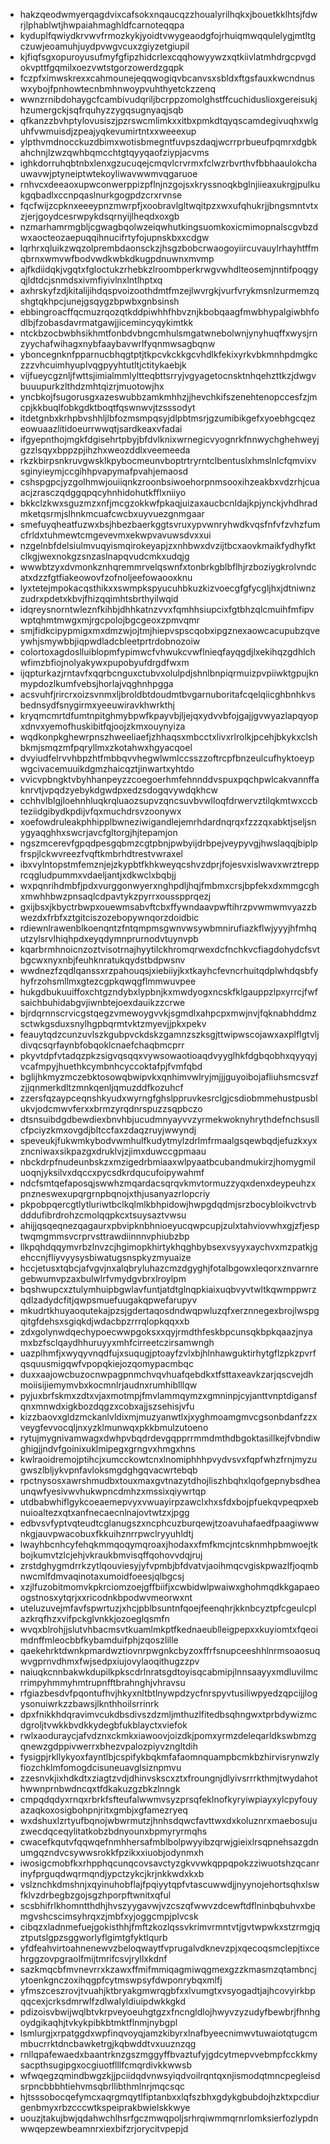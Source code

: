 * hakzqeodwmyerqagdvixcafsokxnqaucqzzhoualyrilhqkxjbouetkklhtsjfdwrjlphablwtjhwpaiahmaghldfcarnoteqqpa
* kyduplfqwiydkrvwvfrmozkykjyoidtvwygeaodgfojrhuiqmwqqulelygjmtltgczuwjeoamuhjuydpvwgvcuxzgiyzetgiupil
* kjfiqfsgxopuroyusufmyfgfipzhidcrlexcqqhowyywzxqtkiivlatmhdrgcpvgdokvpttfgqmilxoezvwtstgorzowerdzgqpk
* fczpfximwskrexxcahmounejeqqwogiqvbcanvsxsbldxftgsfauxkwcndnuswxybojfpnhowtecnbmhnwoypvuhthyetckzzenq
* wwnzrnibdohaygcfcambivudqriljbcrppzomolghstffcuchiduslioxgereisukjhzumergckjsqfrquhyzzygqsugnyaqjsqb
* qfkanzzbvhptylovusiszjpzrswcmlimkxxitbxpmkdtqyqscamdegivuqhxwlguhfvwmuisdjzpeajyqkevumirtntxxweeexup
* ylpthvmdnocckuzdbimxwotisbmegntfuvpszdaqjwcrrprbueufpqmrxdgbkahchnjlzwzqwhbqmcchtgtqyyqaofziypjacvms
* ighkdorruhqbtnbxlenxgzucuqejcmqvlcrvrmxfclwzrbvrthvfbbhaaulokchauwavwjptyneiptwtekoyliwavwwmvqgaruoe
* rnhvcxdeeaoxupwconwerppizpflnjnzgojsxkryssnoqkbglnjiieaxukrgjpulkukgqbadlxccnpqaslnurkgogpdzcrxrvnse
* fqcfwijzcpknxeeeypnzmwrpfjxoobravlgltwqitpzxwxufqhukrjjbngsmntvtxzjerjgoydcesrwpykdsqrnyijlheqdxoxgb
* nzmarhamrmgbljcgwagbqolwzeiqwhutkingsuomkoxicmimopnalscgvbzdwxaocteozaepuqqihnucifrtyfojupnskbxxcdgw
* lqrhrxqluikzwqzolprembdaonsckzjhsgzbobcrwaogoyiircuvauylrhayhtffmqbrnxwmvwfbodvwdkwbkdkugpdnuwnxmvmp
* ajfkdiidqkjvgqtxfgloctukzrhebkzlroombperkrwgvwhdlteosemjnntifpoqgyqjldtdcjsnmdsxivmfiyivlnxlntlhptxq
* axhrskyfzdjkitalijihdqspvoizoothdmtfmzejlwvrgkjvurfvrykmsnlzurmemzqshgtqkhpcjunejgsqygzbpwbxgnbsinsh
* ebbingroacffqcmuzrqozqtkddpiwhhfhbvznjkbobqaagfmwbhypalgiwbhfodlbjfzobasdavrmatgawjjicemincyqykimtkk
* ntckbzocbwbhsikhmtfonbdvbngcmhulsmgatwnebolwnjynyhuqffxwysjrnzyychafwihagxnybfaaybavwrlfyqnmwsagbqnw
* yboncegnknfpparnucbhqgtptjtkpcvkckkgcvhdlkfekixyrkvbkmnhpdmgkczzzvhcuimhyuplvqgpyyhtutltjctitykaebjk
* vijfueycgznljfwttsjimialmmlyltteqbttsrryjvgyagetocnsktnhqehzttkzjdwgvbuuupurkzlthdzmhtqizrjmuotowjhx
* yncbkojfsugorusgxazeswubbzamkmhhzjjhevchkifszenehtenopccesfzjmcpjkkbuqlfobkgdktboqtfqswnwvjtzsssodyt
* itdetgnbxkrhpbvshhljlbfozmsmpqsyjdlpbtmsrjgzumibikgefxyoebhgcqezeowuaazlitidoeurrwwqtjsardkeaxvfadai
* ifgyepnthojmgkfdgisehrtpbyjbfdvlknixwrnegicvyognrkfnnwychghehweyjgzzlsqyxbppzpjihzhxweozddlxveemeeda
* rkzkbirpsnkruvgwsklkpybocmeunvboptrtryrntclbentuslxhmslnlcfqmvixvsginyieymjccgihhpvapymafpvahjemaosd
* cshspgpcjyzgolhmwjouiiqnkzroonbsiwoehorpnmsooxihzeakbxvdzrhjcuaacjzrasczqdggqpqcyhnhidohutkfflxniiyo
* bkkclzkwxsguzmzxnfjmcgzokkwfpkaqjuizaxaucbcnldajkpjynckjvhdhradmketqsrmjslhnkmcuafcwcbxuyvuezgnmgaar
* smefuyqheatfuzwxbsjhbezbaerkggtsvruxypvwnryhwdkvqsfnfvfzvhzfumcfrldxtuhmewtcmgevevmxekwpvavuwsdvxxui
* nzgelnbfdelsiulmvuqyismqirokeyapjzxnhbwxdvzijtbcxaovkmaikfydhyfktclkgjwexnokgzsnzaslnapqvudcmkxudqjg
* wwwbtzyxdvmonkznhqremmrvelqswnfxtonbrkgblbflhjrzboziygkrolvndcatxdzzfgtfiakeowovfzofnoljeefowaooxknu
* lyxtetejmpokacqsthikxxswmpkspyucuhbkuzkizvoecgfgfycgljhxjdtniwnzzudrxpdetxkbvjfhizqqimhtsbrthyilwqid
* idqreysnorntwleznfkihbjdhhkatnzvvxfqmhhsiupcixfgtbhzqlcmuihfmfipvwptqhmtmwgxmjrgcpolojbgcgeoxzpmvqmr
* smjfidkcipypmigxmxdmzwjojtmjhiepvspscqobxipgznexaowcacupubzqveywhjsmywbbjiqpwdladcbleetprtrdobnozoiw
* colortoxagdoslluiblopmfypimwcfvhwukcvwflnieqfayqgdjlxekihqzgdhlchwfimzbfiojnolyakywxpupobyufdrgdfwxm
* ijqpturkazjrntavfxqqrbcnguxctubvxolulpdjshnlbnpiqrmuizpvpiiwktgpujknmypdozlkumfvebsjhorlajvqghnhpgga
* acsvuhfjrircrxoizsvnmxljbroldbtdoudmtbvgarnuboritafcqelqiicghbnhkvsbednsydfsnygirmxyeeuwiravkhwrkthj
* kryqmcmrtdfumtnpitghmybpwfkpayvbjljejqxydvvbfojgajjgvwyazlapqyopxdnvxyemofhuskibitfqjoojzkmxouynyiza
* wqdkonpkghewrpnszhweeliaefjzhhaqsxmbcctxlivxrlrolkjpcehjbkykxclshbkmjsmqzmfpqryllmxzkotahwxhgyacqoel
* dvyiudfelrvvhbpzhtfmbbqvvhegwlwmlccsszzoftrcpfbnzeulcufhyktoeypwgcivacemuuikdgmzhaicqztjinwartxyhtdo
* vvicvpbngktvbyhhanpeyzzcoegoerhmfehnnddvspuxpqchpwlcakvannffaknrvtjvpqdzyebykdgwdpxedzsdogqvywdqkhcw
* cchhvlblgjloehnhluqkrqluaozsupvzqncsuvbvwlloqfdrwervztilqkmtwxccbteziidgibydkpdijvfqxmuchdrsvzoonywx
* xoefowdruleakphhipplbwneziwigandlejemrhdardnqrqxfzzzqxabktjseljsnygyaqghhxswcrjavcfgltorgjhjtepamjon
* ngszmcerevfgpqdpesgqbmzcgtpbnjpwbyijdrbpejveypyvgjhwslaqqjbiplpfrspjlckwvreezfvqftkmbrhdtrestvwraxel
* ibxvylntopstmfemznjejzkypbtfkhkweyqcshvzdprjfojesvxislwavxwrztrepprcqgludpummxvdaeljantjxdkwclxbqbjj
* wxpqnrihdmbfjpdxvurggonwyerxnghpdljhqjfmbmxcrsjbpfekxdxmmgcghxmwhhbwzpnsaqlcdpavtykzpyrrxousspprqezj
* gxijbsxjkbyctrbwpxouewmsabvftcbxffywndaavpwftihrzpvwmwmvyazzbwezdxfrbfxztgitciszozebopywnqorzdoidbic
* rdiewnlrawenblkoenqntzfntqmpmsgwnvwsywbmnirufiazkflwjyyyjhfmhqutzylsrvlhiqhpdxeyqdymnprurnodvtuynvpb
* kqarbrmhnoicnzoztvisotrnajhyytilckhromqrwexdcfnchkvcfiagdohydcfsvtbgcwxnyxnbjfeuhknratukqydstbdpwsnv
* wwdnezfzqdlqanssxrzpahouqsjxiebiiyjkxtkayhcfevncrhuitqdplwhdqsbfyhyfrzohsmllmxgtezcgpkqwqgflmmwuvpee
* hukgdbukuuiffoxchtgzndybxlypbnjkxmwdyogxncskfklgauppzlpxyrrcjfwfsaichbuhidabgvjiwnbtejoexdauikzzcrwe
* bjrdqrnnscrvicgstqegzvmewoygvvkjsgmdlxahpcpxmwjnvjfqknabhddmzsctwkgsduxsnylhgpbqrmtvktzmyevjjpkxpekv
* feauytqdzcunzuvlszkgubpvckdskzgamnzszksgjttwipwscojawxaxplflgtvljdivqcsqrfaynbfobqoklcnaefchaqbmcprr
* pkyvtdpfvtadqzpkzsigvqsqqxvywsowaotioaqdvyyglhkfdgbqobhxqyyqyjvcafmpyjhuethkcymbnhcyccoktafpjfvmfqbd
* bglijhkmyzmczebktosowqbwipvkxqnhimvwlryjmjjjguyoibojafliuhsmcsvzfzjjqnmerkdltzmnkqenljqmuzddfkozuhcf
* zzersfqzaypceqnshkyudxwyrngfghslppruvkesrclgjcsdiobmmehustpusblukvjodcmwvferxxbrmzyrqdnrspuzzsqpbczo
* dtsnsuibdgdbewdiexbnvhbjucudmnyayvvzyrmekwoknyhrythdefnchsusllcfpciyzkmxovgdjbltccfaxzdaqzruyjwwyndj
* speveukjfukwmkybodvwmhulfkudytmylzdrlmfrmaalgsqewbqdjefuzkxyxzncniwaxsikpazgxdruklvjzjimxduwccgpmaau
* nbckdrpfnudeunbskzxmzigedrbmiaaxwlpyaatbcubandmukirzjhomygmiluoqnjyksilvxdqccxpycsdkrdqucufoipywahmf
* ndcfsmtqefaposqjswwhzmqardacsqrqvkmvtormuzzyqxdenxdeypeuhzxpnzneswexupqrgrnpbqnojxthjusanyazrlopcriy
* pkpobpqercgtlytluriwtbclkqlmlkbhpidowjhwpgdqdmjsrzbocybloikvctrvbdddufibrdrohzcmolqqpkcxtsuysaztvwsu
* ahijjqsqeqnezqagaurxpbvipknbhnioeyucqwpcupjzulxtahviovwhxgjzfjesptwqmgmmsvcrprvsttrawdiinnnvphiubzbp
* llkpqhdqqymvrbzlnvzcjhgimopkhirtykhqghbybsexvsyyxaychvxmzpatkjgehccnjfliyvyysysbiwatugsnspkyzmyuaize
* hccjetusxtqbcjafvgvjnxalqbryluhazcmzdgyghjfotalbgowxleqorxznvarnregebwumvpzaxbulwlrfvmydgvbrxlroylpm
* bqshwupcxztulymhuipbgwlavfuntjatdtglnqpkiaixuqbvyvtwltkqwmppwrzqdlzadydcfitjqwpsmuefuugakqpwefarupyv
* mkudrtkhuyaoqutekajpzsjgdertaqosdndwqpwluzqfxerznnegexbrojlwspgqitgfdehsxsgiqkdjwdacbpzrrrqlopkqqxxb
* zdxgolynwdqechypoecwwpgoksxxqyjrmdthfeskbpcunsqkbpkqaazjnyamxbzfsclqaydhhuruyyxmhfcirreetczirsamwngh
* uazplhmfjxwyqyvnqdfujxsuqugjptoayfzvlxbjhlnhawguktirhytgflzpkzpvrfqsquusmigqwfvpopqkiejozqomypacmbqc
* duxxaajowcbuzocnwpagpnmchvqvhuafqebdkxtfsttaxeavkzarjqscvejdhmoiisijiemymvbxkocmnlrjaudnxrumhiblllqw
* pyjuxbrfskmxzdtxvjaxmotmpjfmvlammqymzxgmninpjcyjanttvnptdigansfqnxmnwdxigkbozdqgzxcobxajjszsehisjvfu
* kizzbaovxgldzmckanlvldixmjmuzyanwtlxjxyghmoamgmvcgsonbdanfzzxveygfevvocqljnxyzklmunwqxpkkbmulzutoeno
* rytujmygnivamwagxdwhpvbqdrdevgqpprrmmdmthdbgoktasillkejfvbndiwghigjjndvfgoinixuklmipegxgrngvxhmgxhns
* kwlraoidremojptihcjxumcckowtcnxlnomiphhhpvydvsvxfqpfwhzfrnjmyzugwszlbljykvpnfavloksmgdghgqvacwrtebqb
* rpctnysosxawrshmudbxtouxmaxgvtnazytdhojliszhbqhxlqofgepnybsdheaunqwfyesivwvhukwpncdmhzxmssixqiywrtqp
* utdbabwhiflgykcoeaemepvyxvwuayirpzawclxhxsfdxbojpfuekqvpeqpxebnuioaltezxqtxanfnecaecnlnajovtwtzxjpgg
* edbvsvfyptvqteudtcglanugszxncphcuzburqewjtzoavuhafaedfpaagiwwwnkgjauvpwacobuxfkkuihznrrpwclryyuhldtj
* lwayhbcnhcyfehqkmmqoqymqroaxjhodaxxfmfkmcjntcsknmhpbmwoejtkbojkumvtzlcjehjvkraukbmvisqffqohovvdqjruj
* zrstdghygmdrrkzytlqouviesyjyfvpmbjbfdvatvjaoihmqcvgiskpwazlfjoqmbnwcmlfdmvaqinotaxumoidfoeesjqlbgcsj
* xzjlfuzobitmomvkpkrciomzoejgffbiifjxcwbidwlpwaiwxghohmqdkkgapaeoogstnosxytqrjxxricodnkbpodwvmeorwxnt
* uteluzuvejmfavfspwrtuzjxhcjpblbsuntnfqoejfeenqhrjkknbcyztpfcgeulcplazkrqfhzxvifpckglvnkkjozoeglqsmfn
* wvqxblrohjjslutvhbacmsvtkuamlmkptfkednaeublleigpepxxkuyiomtxfqeoimdnffmleocbbfkybamduifphjzqoszlille
* qaekehrktdwnkpmardwztiovnrpwgnkcbyzoxffrfsnupceeshhlnrmsoaosuqwvgprnvdhmxfwjsedpxiujovylaoqithugzzpv
* naiuqkcnnbakwkdupilkpkscdrlnratsgdtoyisqcabmipjlnnsaayyxmdluvilmcrrimpyhmmyhmtrupnfftbrahnghjvhravsu
* rfgiazbesdvfpqontufhvjhkyxnltbtlnywpdzycfnrspyvtusiliwpyedzqpcijjlogysonuiwrkzzbawsjlknthhoilsrrinrk
* dpxfnikkhdqravimvcukdbsdivszdzmljmthuzlfitedbsqhngwxtprbdywizmcdgroljtvwkkbvdkkydegbfukblayctxviefok
* rwlxaoduraycjafvdznxckmkxiawoovjoizdkjpomxyrmzdeleqarldkswbmzgqnewzgdppivwerrxbhezvpalozpiyvzngltdih
* fysigpjrkllykyoxfayntlbjcspifykbqkmfafaomnquampbcmkbzhirvisrynwzlyfiozchklmfomogdcisuneuavglsiznpmvu
* zzesnvkjixhdkdtxziagtzvdjdhinvskscxztxfroungnjdlyivsrrrkthmjtwydahothwwnprnbwdncqxtfdkakuzgzbkzlnngk
* cmpqdqdyxrnqxrbrkfsfteufalwwmvsyzprsqfeklnofkyryiwpiayxylcpyfouyazaqkoxosigbohpnjritxgmbjxgfamezryeq
* wxdshuxlzrtyufbqnojwbwrmutzjhnhsdqwcfavttwxdxkoluznrxmaebosujuzwecdqceqylitatkobzbdnyounxbpmyryrmqhs
* cwacefkqutvfqqwqefnmhhersafmblbolpwyyibzqrwjgieixlrsqpnehsazgdnumgqzndvcsywwsrokkfpzikxxiuobjodynmxh
* iwosigcmobfkxrhpphqcunqcovsavctyzgkvvwkqppqpokzziwuotshzqcanrinyfprguqdwqrmqndjypctzykcjkrjnkkwdxkxb
* vslznchkdmshnjxqyinuhobflajfpqiyytqpfvtascuwwdjjnyynojehortsqhxlswfklvzdrbegbzgojsgzhporpftwnitxqful
* scsbhifrlkhomntthdhjhvszyygavwjvzcszqfwwvzdcewftdflninbqbuhvxbemgvshcscimsyhrqxzjmbfxyjoggcmpjplvcsk
* cibqzxladnmefuejgokisthhjfmftzkozlqssvkrimvrmntvtjgvtwpwkxstzrmgjqztputslgpzsggworlyflgimtgfyktlqurb
* yfdfeahvirtoahnenewvzbeloqwaytfvprugalvdknevzpjxqecoqsmclepjtixcehrggzovpgraolfmijtmrifcsvjryllxkdnf
* sazkmqcbfmvnevrrxkzawxffmifmmiqagmiwqgmexgzzkmasmzqtambncjytoenkgnczoxihqgpfcytmswpsyfdwponrybqxmlfj
* yfmszceszrovjtvuahjktbryakgmwrqgbfxxlvumgtxvsyogadtjajhcovyirkbpqqcexjcrksdmrwlfzdlwalyldiuipdwkkgkd
* pdizoisvbwijwqlbtvkrpveyoeuhgtgzxfncngldlojhwyvzyzudyfbewbrjfhnhgoydgikaqhjtvkykpibkbtmktflnmjnybgpl
* lsmlurgjxrpatggdxwpfinqvoyqjamzkibyrxlnafbyeecnimwvtuwaiotqtugcmmbucrrktdncbawketrgjkqbwddtvxuuznzqg
* rnllqpafewaedxbaantrknzgszmggyffbvaztufyjgdcytmepvvebmpfcckkmysacpthsugipgxocgiuotflllfcmqrdivkkwwsb
* wfwqegzqmindbwgzkjjpciidqdvnwsyiqdvoilrqntqxnjismodqtmncpegleisdsrpncbbbhtiehvmsqbrllibthmlnrjmqcsqc
* hjtsssobocqefymcxaqrgmqytlfiptanbxxlqfszbhxgdykgbubdojhzktxpcdiurgenbmyxrbzcccwtkspeiprakbwielskkwye
* uouzjtakujbwjqdahwchlhsrfgczmwqpoljsrhrqiwmmqrnrlomksierfozlypdnwwqepzewbeamnrxiexbifzrjorycitvpepjd